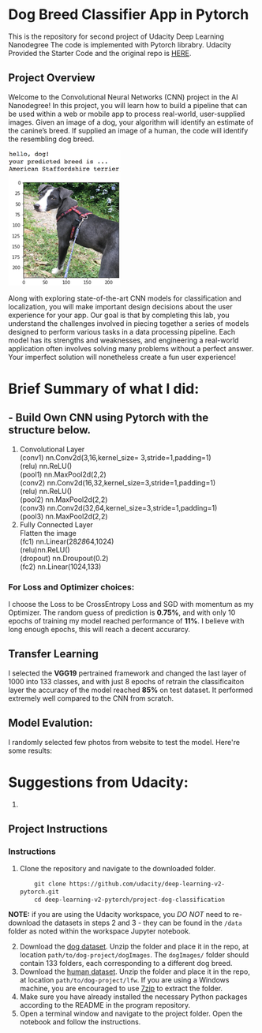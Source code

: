# Dog Breed Classifier App in Pytorch

This is the repository for second project of Udacity Deep Learning Nanodegree
The code is implemented with Pytorch librabry.
Udacity Provided the Starter Code and the original repo is [HERE](https://github.com/udacity/deep-learning-v2-pytorch/tree/master/project-dog-classification).

[//]: # (Image References)

[image1]: ./images/sample_dog_output.png "Sample Output"
[image2]: ./images/vgg16_model.png "VGG-16 Model Layers"
[image3]: ./images/vgg16_model_draw.png "VGG16 Model Figure"


## Project Overview

Welcome to the Convolutional Neural Networks (CNN) project in the AI Nanodegree! In this project, you will learn how to build a pipeline that can be used within a web or mobile app to process real-world, user-supplied images.  Given an image of a dog, your algorithm will identify an estimate of the canine’s breed.  If supplied an image of a human, the code will identify the resembling dog breed.  

![Sample Output][image1]

Along with exploring state-of-the-art CNN models for classification and localization, you will make important design decisions about the user experience for your app.  Our goal is that by completing this lab, you understand the challenges involved in piecing together a series of models designed to perform various tasks in a data processing pipeline.  Each model has its strengths and weaknesses, and engineering a real-world application often involves solving many problems without a perfect answer.  Your imperfect solution will nonetheless create a fun user experience!


# Brief Summary of what I did:

## - Build Own CNN using Pytorch with the structure below. 
1. Convolutional Layer <br />
(conv1) nn.Conv2d(3,16,kernel_size= 3,stride=1,padding=1) <br />
(relu)  nn.ReLU() <br />
(pool1) nn.MaxPool2d(2,2) <br />
(conv2) nn.Conv2d(16,32,kernel_size=3,stride=1,padding=1) <br />
(relu)  nn.ReLU() <br />
(pool2) nn.MaxPool2d(2,2) <br />
(conv3) nn.Conv2d(32,64,kernel_size=3,stride=1,padding=1) <br />
(pool3) nn.MaxPool2d(2,2) <br />
2. Fully Connected Layer <br />
 Flatten the image <br />
(fc1) nn.Linear(28*28*64,1024) <br />
(relu)nn.ReLU() <br />
(dropout) nn.Droupout(0.2) <br />
(fc2) nn.Linear(1024,133) <br />

### For Loss and Optimizer choices:
I choose the Loss to be CrossEntropy Loss and SGD with momentum as my Optimizer. The random guess of prediction is **0.75%**, and with only 10 epochs of training my model reached performance of **11%**. I believe with long enough epochs, this will reach a decent accurarcy.

## Transfer Learning
I selected the **VGG19** pertrained framework and changed the last layer of 1000 into 133 classes, and with just 8 epochs of retrain the classificaiton layer the accuracy of the model reached **85%** on test dataset. It performed extremely well compared to the CNN from scratch.

## Model Evalution:

I randomly selected few photos from website to test the model. Here're some results:

[dog1]: 
[dog2]: 
[dog3]: 
[Human1]: 
[Human2]: 
[Human3]: 

# Suggestions from Udacity:

1. 



## Project Instructions

### Instructions

1. Clone the repository and navigate to the downloaded folder.
	
	```	
		git clone https://github.com/udacity/deep-learning-v2-pytorch.git
		cd deep-learning-v2-pytorch/project-dog-classification
	```
	
__NOTE:__ if you are using the Udacity workspace, you *DO NOT* need to re-download the datasets in steps 2 and 3 - they can be found in the `/data` folder as noted within the workspace Jupyter notebook.

2. Download the [dog dataset](https://s3-us-west-1.amazonaws.com/udacity-aind/dog-project/dogImages.zip).  Unzip the folder and place it in the repo, at location `path/to/dog-project/dogImages`.  The `dogImages/` folder should contain 133 folders, each corresponding to a different dog breed.
3. Download the [human dataset](http://vis-www.cs.umass.edu/lfw/lfw.tgz).  Unzip the folder and place it in the repo, at location `path/to/dog-project/lfw`.  If you are using a Windows machine, you are encouraged to use [7zip](http://www.7-zip.org/) to extract the folder. 
4. Make sure you have already installed the necessary Python packages according to the README in the program repository.
5. Open a terminal window and navigate to the project folder. Open the notebook and follow the instructions.
